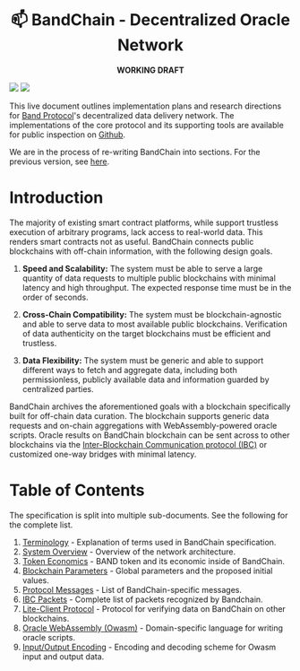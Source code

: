 <div align="center">
  <h1>📫 BandChain - Decentralized Oracle Network</h1>
  <b>WORKING DRAFT</b>
</div>

[![](https://img.shields.io/badge/chat-on%20Telegram%20💬-blue.svg)](https://t.me/bandprotocol)
[![](https://img.shields.io/badge/chat-on%20Discord%20🤖-violet.svg)](https://discord.gg/es9CK4)

This live document outlines implementation plans and research directions for [Band Protocol](https://bandprotocol.com)'s decentralized data delivery network. The implementations of the core protocol and its supporting tools are available for public inspection on [Github](https://github.com/bandprotocol/bandchain).

We are in the process of re-writing BandChain into sections. For the previous version, see [here](./bandchain-spec.md).

# Introduction

The majority of existing smart contract platforms, while support trustless execution of arbitrary programs, lack access to real-world data. This renders smart contracts not as useful. BandChain connects public blockchains with off-chain information, with the following design goals.

1. **Speed and Scalability:** The system must be able to serve a large quantity of data requests to multiple public blockchains with minimal latency and high throughput. The expected response time must be in the order of seconds.

2. **Cross-Chain Compatibility:** The system must be blockchain-agnostic and able to serve data to most available public blockchains. Verification of data authenticity on the target blockchains must be efficient and trustless.

3. **Data Flexibility:** The system must be generic and able to support different ways to fetch and aggregate data, including both permissionless, publicly available data and information guarded by centralized parties.

BandChain archives the aforementioned goals with a blockchain specifically built for off-chain data curation. The blockchain supports generic data requests and on-chain aggregations with WebAssembly-powered oracle scripts. Oracle results on BandChain blockchain can be sent across to other blockchains via the [Inter-Blockchain Communication protocol (IBC)](https://cosmos.network/ibc/) or customized one-way bridges with minimal latency.

# Table of Contents

The specification is split into multiple sub-documents. See the following for the complete list.

1. [Terminology](./1_terminology.md) - Explanation of terms used in BandChain specification.
2. [System Overview](./2_system_overview.md) - Overview of the network architecture.
3. [Token Economics](./3_token_economics.md) - BAND token and its economic inside of BandChain.
4. [Blockchain Parameters](./4_blockchain_parameters.md) - Global parameters and the proposed initial values.
5. [Protocol Messages](./5_protocol_messages.md) - List of BandChain-specific messages.
6. [IBC Packets](./6_ibc_packets.md) - Complete list of packets recognized by Bandchain.
7. [Lite-Client Protocol](./7_lite_client_protocol.md) - Protocol for verifying data on BandChain on other blockchains.
8. [Oracle WebAssembly (Owasm)](./8_oracle_webassembly.md) - Domain-specific language for writing oracle scripts.
9. [Input/Output Encoding](./9_input_output_encoding.md) - Encoding and decoding scheme for Owasm input and output data.
